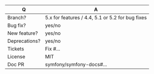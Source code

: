 | Q             | A
| ------------- | ---
| Branch?       | 5.x for features / 4.4, 5.1 or 5.2 for bug fixes <!-- see below -->
| Bug fix?      | yes/no
| New feature?  | yes/no <!-- please update src/**/CHANGELOG.md files -->
| Deprecations? | yes/no <!-- please update UPGRADE-*.md and src/**/CHANGELOG.md files -->
| Tickets       | Fix #... <!-- prefix each issue number with "Fix #", no need to create an issue if none exist, explain below instead -->
| License       | MIT
| Doc PR        | symfony/symfony-docs#... <!-- required for new features -->
<!--
Replace this notice by a short README for your feature/bugfix. This will help people
understand your PR and can be used as a start for the documentation.

Additionally (see https://symfony.com/releases):
 - Always add tests and ensure they pass.
 - Never break backward compatibility (see https://symfony.com/bc).
 - Bug fixes must be submitted against the lowest maintained branch where they apply
   (lowest branches are regularly merged to upper ones so they get the fixes too.)
 - Features and deprecations must be submitted against branch 5.x.
 - Changelog entry should follow https://symfony.com/doc/current/contributing/code/conventions.html#writing-a-changelog-entry
-->
